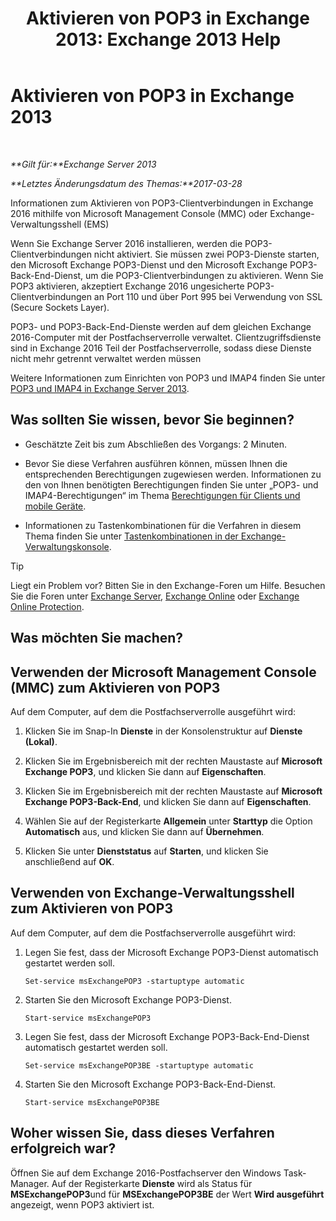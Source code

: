 ﻿---
title: 'Aktivieren von POP3 in Exchange 2013: Exchange 2013 Help'
TOCTitle: Aktivieren von POP3
ms:assetid: e226a5f1-429d-4046-b925-da6cc151709e
ms:mtpsurl: https://technet.microsoft.com/de-de/library/Bb124934(v=EXCHG.150)
ms:contentKeyID: 50476933
ms.date: 04/24/2018
mtps_version: v=EXCHG.150
ms.translationtype: HT
---

# Aktivieren von POP3 in Exchange 2013

 

_**Gilt für:**Exchange Server 2013_

_**Letztes Änderungsdatum des Themas:**2017-03-28_

Informationen zum Aktivieren von POP3-Clientverbindungen in Exchange 2016 mithilfe von Microsoft Management Console (MMC) oder Exchange-Verwaltungsshell (EMS)

Wenn Sie Exchange Server 2016 installieren, werden die POP3-Clientverbindungen nicht aktiviert. Sie müssen zwei POP3-Dienste starten, den Microsoft Exchange POP3-Dienst und den Microsoft Exchange POP3-Back-End-Dienst, um die POP3-Clientverbindungen zu aktivieren. Wenn Sie POP3 aktivieren, akzeptiert Exchange 2016 ungesicherte POP3-Clientverbindungen an Port 110 und über Port 995 bei Verwendung von SSL (Secure Sockets Layer).

POP3- und POP3-Back-End-Dienste werden auf dem gleichen Exchange 2016-Computer mit der Postfachserverrolle verwaltet. Clientzugriffsdienste sind in Exchange 2016 Teil der Postfachserverrolle, sodass diese Dienste nicht mehr getrennt verwaltet werden müssen

Weitere Informationen zum Einrichten von POP3 und IMAP4 finden Sie unter [POP3 und IMAP4 in Exchange Server 2013](pop3-and-imap4-in-exchange-server-2013-exchange-2013-help.md).

## Was sollten Sie wissen, bevor Sie beginnen?

  - Geschätzte Zeit bis zum Abschließen des Vorgangs: 2 Minuten.

  - Bevor Sie diese Verfahren ausführen können, müssen Ihnen die entsprechenden Berechtigungen zugewiesen werden. Informationen zu den von Ihnen benötigten Berechtigungen finden Sie unter „POP3- und IMAP4-Berechtigungen“ im Thema [Berechtigungen für Clients und mobile Geräte](clients-and-mobile-devices-permissions-exchange-2013-help.md).

  - Informationen zu Tastenkombinationen für die Verfahren in diesem Thema finden Sie unter [Tastenkombinationen in der Exchange-Verwaltungskonsole](keyboard-shortcuts-in-the-exchange-admin-center-exchange-online-protection-help.md).


> [!TIP]
> Liegt ein Problem vor? Bitten Sie in den Exchange-Foren um Hilfe. Besuchen Sie die Foren unter <A href="https://go.microsoft.com/fwlink/p/?linkid=60612">Exchange Server</A>, <A href="https://go.microsoft.com/fwlink/p/?linkid=267542">Exchange Online</A> oder <A href="https://go.microsoft.com/fwlink/p/?linkid=285351">Exchange Online Protection</A>.



## Was möchten Sie machen?

## Verwenden der Microsoft Management Console (MMC) zum Aktivieren von POP3

Auf dem Computer, auf dem die Postfachserverrolle ausgeführt wird:

1.  Klicken Sie im Snap-In **Dienste** in der Konsolenstruktur auf **Dienste (Lokal)**.

2.  Klicken Sie im Ergebnisbereich mit der rechten Maustaste auf **Microsoft Exchange POP3**, und klicken Sie dann auf **Eigenschaften**.

3.  Klicken Sie im Ergebnisbereich mit der rechten Maustaste auf **Microsoft Exchange POP3-Back-End**, und klicken Sie dann auf **Eigenschaften**.

4.  Wählen Sie auf der Registerkarte **Allgemein** unter **Starttyp** die Option **Automatisch** aus, und klicken Sie dann auf **Übernehmen**.

5.  Klicken Sie unter **Dienststatus** auf **Starten**, und klicken Sie anschließend auf **OK**.

## Verwenden von Exchange-Verwaltungsshell zum Aktivieren von POP3

Auf dem Computer, auf dem die Postfachserverrolle ausgeführt wird:

1.  Legen Sie fest, dass der Microsoft Exchange POP3-Dienst automatisch gestartet werden soll.
    
        Set-service msExchangePOP3 -startuptype automatic

2.  Starten Sie den Microsoft Exchange POP3-Dienst.
    
        Start-service msExchangePOP3

3.  Legen Sie fest, dass der Microsoft Exchange POP3-Back-End-Dienst automatisch gestartet werden soll.
    
        Set-service msExchangePOP3BE -startuptype automatic

4.  Starten Sie den Microsoft Exchange POP3-Back-End-Dienst.
    
        Start-service msExchangePOP3BE

## Woher wissen Sie, dass dieses Verfahren erfolgreich war?

Öffnen Sie auf dem Exchange 2016-Postfachserver den Windows Task-Manager. Auf der Registerkarte **Dienste** wird als Status für **MSExchangePOP3**und für **MSExchangePOP3BE** der Wert **Wird ausgeführt** angezeigt, wenn POP3 aktiviert ist.

